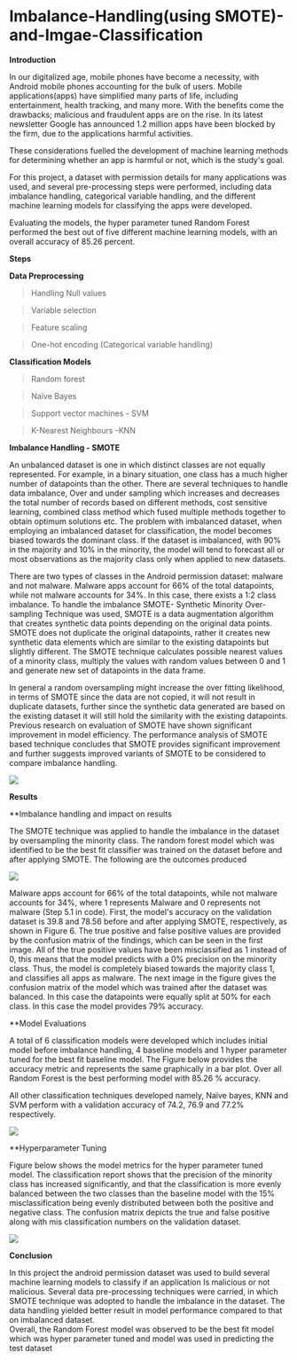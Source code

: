 # Imbalance-Handling(using SMOTE)-and-Imgae-Classification

**Introduction**

In our digitalized age, mobile phones have become a necessity, with Android mobile phones accounting for the bulk of users. Mobile applications(apps) have simplified many parts of life, including entertainment, health tracking, and many more. With the benefits come the drawbacks; malicious and fraudulent apps are on the rise. In its latest newsletter Google has announced 1.2 million apps have been blocked by the firm, due to the applications harmful activities.

These considerations fuelled the development of machine learning methods for determining whether an app is harmful or not, which is the study's goal.

For this project, a dataset with permission details for many applications was used, and several pre-processing steps were performed, including data imbalance handling, categorical variable handling, and the different machine learning models for classifying the apps were developed.

Evaluating the models, the hyper parameter tuned Random Forest performed the best out of five different machine learning models, with an overall accuracy of 85.26 percent.

**Steps**

**Data Preprocessing**

> Handling Null values

> Variable selection

> Feature scaling

> One-hot encoding (Categorical variable handling)


**Classification Models**

> Random forest

> Naïve Bayes

> Support vector machines - SVM

> K-Nearest Neighbours -KNN


**Imbalance Handling - SMOTE**

An unbalanced dataset is one in which distinct classes are not equally represented. For example, in a binary situation, one class has a much higher number of datapoints than the other.
There are several techniques to handle data imbalance, Over and under sampling which increases and decreases the total number of records based on different methods, cost sensitive learning, combined class method which fused multiple methods together to obtain optimum solutions etc.
The problem with imbalanced dataset, when employing an imbalanced dataset for classification, the model becomes biased towards the dominant class. If the dataset is imbalanced, with 90% in the majority and 10% in the minority, the model will tend to forecast all or most observations as the majority class only when applied to new datasets. 

There are two types of classes in the Android permission dataset: malware and not malware. Malware apps account for 66% of the total datapoints, while not malware accounts for 34%. In this case, there exists a 1:2 class imbalance.
To handle the imbalance SMOTE- Synthetic Minority Over-sampling Technique was used, SMOTE is a data augmentation algorithm that creates synthetic data points depending on the original data points. SMOTE does not duplicate the original datapoints, rather it creates new synthetic data elements which are similar to the existing datapoints but slightly different. The SMOTE technique calculates possible nearest values of a minority class, multiply the values with random values between 0 and 1 and generate new set of datapoints in the data frame.

In general a random oversampling might increase the over fitting likelihood, in terms of SMOTE since the data are not copied, it will not result in duplicate datasets, further since the synthetic data generated are based on the existing dataset it will still hold the similarity with the existing datapoints.
Previous research on evaluation of SMOTE have shown significant improvement in model efficiency. The performance analysis of SMOTE based technique concludes that SMOTE provides significant improvement and further suggests improved variants of SMOTE to be considered to compare imbalance handling.

![](Images/Image1.PNG)


**Results**

**Imbalance handling and impact on results

The SMOTE technique was applied to handle the imbalance in the dataset by oversampling the minority class. The random forest model which was identified to be the best fit classifier was trained on the dataset before and after applying SMOTE. The following are the outcomes produced 

![](Images/Image2.PNG)

Malware apps account for 66% of the total datapoints, while not malware accounts for 34%, where 1 represents Malware and 0 represents not malware (Step 5.1 in code).
First, the model's accuracy on the validation dataset is 39.8 and 78.56 before and after applying SMOTE, respectively, as shown in Figure 6. The true positive and false positive values are provided by the confusion matrix of the findings, which can be seen in the first image. All of the true positive values have been misclassified as 1 instead of 0, this means that the model predicts with a 0% precision on the minority class. Thus, the model is completely biased towards the majority class 1, and classifies all apps as malware. 
The next image in the figure gives the confusion matrix of the model which was trained after the dataset was balanced. In this case the datapoints were equally split at 50% for each class. In this case the model provides 79% accuracy.

**Model Evaluations

A total of 6 classification models were developed which includes initial model before imbalance handling, 4 baseline models and 1 hyper parameter tuned for the best fit baseline model.
The Figure below provides the accuracy metric and represents the same graphically in a bar plot. Over all Random Forest is the best performing model with 85.26 % accuracy.

All other classification techniques developed namely, Naïve bayes, KNN and SVM perform with a validation accuracy of 74.2, 76.9 and 77.2% respectively.

![](Images/Image3.PNG)

**Hyperparameter Tuning

Figure below shows the model metrics for the hyper parameter tuned model. 
The classification report shows that the precision of the minority class has increased significantly, and that the classification is more evenly balanced between the two classes than the baseline model with the 15% misclassification being evenly distributed between both the positive and negative class.
The confusion matrix depicts the true and false positive along with mis classification numbers on the validation dataset.

![](Images/Image4.PNG)

**Conclusion**

In this project the android permission dataset was used to build several machine learning models to classify if an application Is malicious or not malicious. Several data pre-processing techniques were carried, in which SMOTE technique was adopted to handle the imbalance in the dataset. The data handling yielded better result in model performance compared to that on imbalanced dataset.  
Overall, the Random Forest model was observed to be the best fit model which was hyper parameter tuned and model was used in predicting the test dataset 




